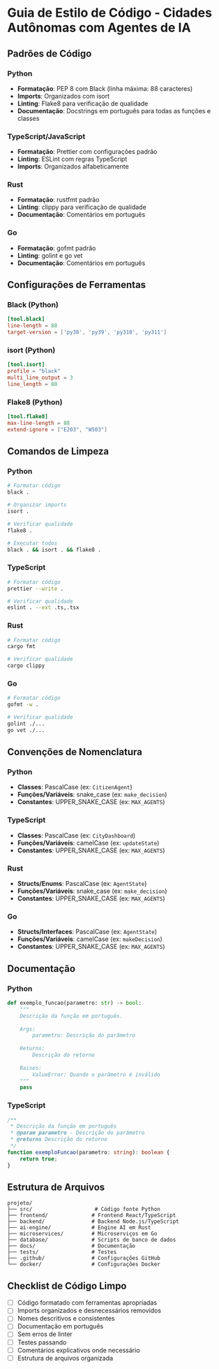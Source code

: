 # Guia de Estilo de Código - Cidades Autônomas com Agentes de IA

## Padrões de Código

### Python
- **Formatação**: PEP 8 com Black (linha máxima: 88 caracteres)
- **Imports**: Organizados com isort
- **Linting**: Flake8 para verificação de qualidade
- **Documentação**: Docstrings em português para todas as funções e classes

### TypeScript/JavaScript
- **Formatação**: Prettier com configurações padrão
- **Linting**: ESLint com regras TypeScript
- **Imports**: Organizados alfabeticamente

### Rust
- **Formatação**: rustfmt padrão
- **Linting**: clippy para verificação de qualidade
- **Documentação**: Comentários em português

### Go
- **Formatação**: gofmt padrão
- **Linting**: golint e go vet
- **Documentação**: Comentários em português

## Configurações de Ferramentas

### Black (Python)
```toml
[tool.black]
line-length = 88
target-version = ['py38', 'py39', 'py310', 'py311']
```

### isort (Python)
```toml
[tool.isort]
profile = "black"
multi_line_output = 3
line_length = 88
```

### Flake8 (Python)
```toml
[tool.flake8]
max-line-length = 88
extend-ignore = ["E203", "W503"]
```

## Comandos de Limpeza

### Python
```bash
# Formatar código
black .

# Organizar imports
isort .

# Verificar qualidade
flake8 .

# Executar todos
black . && isort . && flake8 .
```

### TypeScript
```bash
# Formatar código
prettier --write .

# Verificar qualidade
eslint . --ext .ts,.tsx
```

### Rust
```bash
# Formatar código
cargo fmt

# Verificar qualidade
cargo clippy
```

### Go
```bash
# Formatar código
gofmt -w .

# Verificar qualidade
golint ./...
go vet ./...
```

## Convenções de Nomenclatura

### Python
- **Classes**: PascalCase (ex: `CitizenAgent`)
- **Funções/Variáveis**: snake_case (ex: `make_decision`)
- **Constantes**: UPPER_SNAKE_CASE (ex: `MAX_AGENTS`)

### TypeScript
- **Classes**: PascalCase (ex: `CityDashboard`)
- **Funções/Variáveis**: camelCase (ex: `updateState`)
- **Constantes**: UPPER_SNAKE_CASE (ex: `MAX_AGENTS`)

### Rust
- **Structs/Enums**: PascalCase (ex: `AgentState`)
- **Funções/Variáveis**: snake_case (ex: `make_decision`)
- **Constantes**: UPPER_SNAKE_CASE (ex: `MAX_AGENTS`)

### Go
- **Structs/Interfaces**: PascalCase (ex: `AgentState`)
- **Funções/Variáveis**: camelCase (ex: `makeDecision`)
- **Constantes**: UPPER_SNAKE_CASE (ex: `MAX_AGENTS`)

## Documentação

### Python
```python
def exemplo_funcao(parametro: str) -> bool:
    """
    Descrição da função em português.
    
    Args:
        parametro: Descrição do parâmetro
        
    Returns:
        Descrição do retorno
        
    Raises:
        ValueError: Quando o parâmetro é inválido
    """
    pass
```

### TypeScript
```typescript
/**
 * Descrição da função em português
 * @param parametro - Descrição do parâmetro
 * @returns Descrição do retorno
 */
function exemploFuncao(parametro: string): boolean {
    return true;
}
```

## Estrutura de Arquivos

```
projeto/
├── src/                    # Código fonte Python
├── frontend/              # Frontend React/TypeScript
├── backend/               # Backend Node.js/TypeScript
├── ai-engine/             # Engine AI em Rust
├── microservices/         # Microserviços em Go
├── database/              # Scripts de banco de dados
├── docs/                  # Documentação
├── tests/                 # Testes
├── .github/               # Configurações GitHub
└── docker/                # Configurações Docker
```

## Checklist de Código Limpo

- [ ] Código formatado com ferramentas apropriadas
- [ ] Imports organizados e desnecessários removidos
- [ ] Nomes descritivos e consistentes
- [ ] Documentação em português
- [ ] Sem erros de linter
- [ ] Testes passando
- [ ] Comentários explicativos onde necessário
- [ ] Estrutura de arquivos organizada
